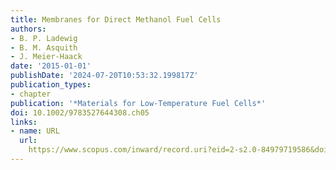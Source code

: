 ```yaml
---
title: Membranes for Direct Methanol Fuel Cells
authors:
- B. P. Ladewig
- B. M. Asquith
- J. Meier-Haack
date: '2015-01-01'
publishDate: '2024-07-20T10:53:32.199817Z'
publication_types:
- chapter
publication: '*Materials for Low-Temperature Fuel Cells*'
doi: 10.1002/9783527644308.ch05
links:
- name: URL
  url: 
    https://www.scopus.com/inward/record.uri?eid=2-s2.0-84979719586&doi=10.1002%2f9783527644308.ch05&partnerID=40&md5=d5f76458a7e6dd3a442eeadc6bce168d
---
```

